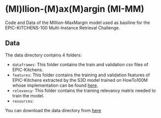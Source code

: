 # (MI)llion-(M)ax(M)argin (MI-MM)
Code and Data of the MIllion-MaxMargin model used as basiline for the EPIC-KITCHENS-100 Multi-Instance Retrieval Challenge.

## Data
The data directory contains 4 folders:
* `dataframes`: This folder contains the train and validation csv files of EPIC-Kitchens.
* `features`: This folder contains the training and validation features of EPIC-Kitchens extracted by the S3D model trained on HowTo100M whose implementation can be found [here](https://github.com/antoine77340/S3D_HowTo100M).
* `relevancy`: This folder contains the training relevancy matrix needed to train the model.
* `resources`:

You can download the data directory from [here](https://www.dropbox.com/sh/lp1zu27e9dbemfi/AADankJuhiOurXqYk3bXTGLRa?dl=0)

